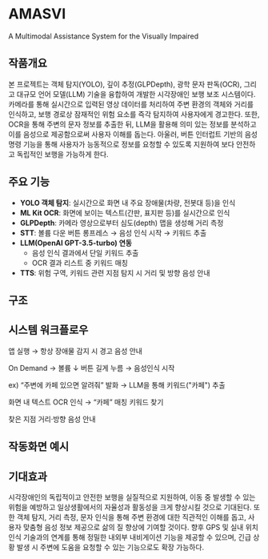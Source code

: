 # AMASVI
A Multimodal Assistance System for the Visually Impaired


## 작품개요

본 프로젝트는 객체 탐지(YOLO), 깊이 추정(GLPDepth), 광학 문자 판독(OCR), 그리고 대규모 언어 모델(LLM) 기술을 융합하여 개발한 시각장애인 보행 보조 시스템이다. 카메라를 통해 실시간으로 입력된 영상 데이터를 처리하여 주변 환경의 객체와 거리를 인식하고, 보행 경로상 잠재적인 위험 요소를 즉각 탐지하여 사용자에게 경고한다. 또한, OCR을 통해 주변의 문자 정보를 추출한 뒤, LLM을 활용해 의미 있는 정보를 분석하고 이를 음성으로 제공함으로써 사용자 이해를 돕는다. 아울러, 버튼 인터럽트 기반의 음성 명령 기능을 통해 사용자가 능동적으로 정보를 요청할 수 있도록 지원하여 보다 안전하고 독립적인 보행을 가능하게 한다.

## 주요 기능

- **YOLO 객체 탐지**: 실시간으로 화면 내 주요 장애물(차량, 전봇대 등)을 인식  
- **ML Kit OCR**: 화면에 보이는 텍스트(간판, 표지판 등)를 실시간으로 인식  
- **GLPDepth**: 카메라 영상으로부터 심도(depth) 맵을 생성해 거리 측정  
- **STT**: 볼륨 다운 버튼 롱프레스 → 음성 인식 시작 → 키워드 추출  
- **LLM(OpenAI GPT-3.5-turbo) 연동**  
  - 음성 인식 결과에서 단일 키워드 추출  
  - OCR 결과 리스트 중 키워드 매칭  
- **TTS**: 위험 구역, 키워드 관련 지점 탐지 시 거리 및 방향 음성 안내  

## 구조

## 시스템 워크플로우
앱 실행 → 항상 장애물 감지 시 경고 음성 안내

On Demand → 볼륨 ↓ 버튼 길게 누름 → 음성인식 시작

ex) “주변에 카페 있으면 알려줘” 발화 → LLM을 통해 키워드("카페") 추출

화면 내 텍스트 OCR 인식 → “카페” 매칭 키워드 찾기

찾은 지점 거리·방향 음성 안내

## 작동화면 예시

## 기대효과
시각장애인의 독립적이고 안전한 보행을 실질적으로 지원하여, 이동 중 발생할 수 있는 위험을 예방하고 일상생활에서의 자율성과 활동성을 크게 향상시킬 것으로 기대된다. 또한 객체 탐지, 거리 측정, 문자 인식을 통해 주변 환경에 대한 직관적인 이해를 돕고, 사용자 맞춤형 음성 정보 제공으로 삶의 질 향상에 기여할 것이다. 향후 GPS 및 실내 위치 인식 기술과의 연계를 통해 정밀한 내외부 내비게이션 기능을 제공할 수 있으며, 긴급 상황 발생 시 주변에 도움을 요청할 수 있는 기능으로도 확장 가능하다.



